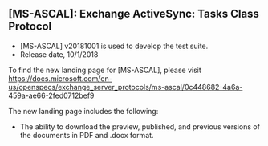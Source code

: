 ## [MS-ASCAL]: Exchange ActiveSync: Tasks Class Protocol
- [MS-ASCAL] v20181001 is used to develop the test suite.
- Release date, 10/1/2018

To find the new landing page for [MS-ASCAL], please visit https://docs.microsoft.com/en-us/openspecs/exchange_server_protocols/ms-ascal/0c448682-4a6a-459a-ae66-2fed0712bef9

The new landing page includes the following:
- The ability to download the preview, published, and previous versions of the documents in PDF and .docx format.
